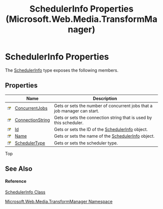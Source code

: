 ﻿---
title: SchedulerInfo Properties (Microsoft.Web.Media.TransformManager)
TOCTitle: SchedulerInfo Properties
ms:assetid: Properties.T:Microsoft.Web.Media.TransformManager.SchedulerInfo
ms:mtpsurl: https://msdn.microsoft.com/en-us/library/microsoft.web.media.transformmanager.schedulerinfo_properties(v=VS.90)
ms:contentKeyID: 35520745
ms.date: 06/14/2012
mtps_version: v=VS.90
---

# SchedulerInfo Properties

The [SchedulerInfo](schedulerinfo-class-microsoft-web-media-transformmanager.md) type exposes the following members.

## Properties

<table>
<thead>
<tr class="header">
<th> </th>
<th>Name</th>
<th>Description</th>
</tr>
</thead>
<tbody>
<tr class="odd">
<td><img src="images/Dd565996.pubproperty(en-us,VS.90).gif" title="Public property" alt="Public property" /></td>
<td><a href="schedulerinfo-concurrentjobs-property-microsoft-web-media-transformmanager.md">ConcurrentJobs</a></td>
<td>Gets or sets the number of concurrent jobs that a job manager can start.</td>
</tr>
<tr class="even">
<td><img src="images/Dd565996.pubproperty(en-us,VS.90).gif" title="Public property" alt="Public property" /></td>
<td><a href="schedulerinfo-connectionstring-property-microsoft-web-media-transformmanager.md">ConnectionString</a></td>
<td>Gets or sets the connection string that is used by this scheduler.</td>
</tr>
<tr class="odd">
<td><img src="images/Dd565996.pubproperty(en-us,VS.90).gif" title="Public property" alt="Public property" /></td>
<td><a href="schedulerinfo-id-property-microsoft-web-media-transformmanager.md">Id</a></td>
<td>Gets or sets the ID of the <a href="schedulerinfo-class-microsoft-web-media-transformmanager.md">SchedulerInfo</a> object.</td>
</tr>
<tr class="even">
<td><img src="images/Dd565996.pubproperty(en-us,VS.90).gif" title="Public property" alt="Public property" /></td>
<td><a href="schedulerinfo-name-property-microsoft-web-media-transformmanager.md">Name</a></td>
<td>Gets or sets the name of the <a href="schedulerinfo-class-microsoft-web-media-transformmanager.md">SchedulerInfo</a> object.</td>
</tr>
<tr class="odd">
<td><img src="images/Dd565996.pubproperty(en-us,VS.90).gif" title="Public property" alt="Public property" /></td>
<td><a href="schedulerinfo-schedulertype-property-microsoft-web-media-transformmanager.md">SchedulerType</a></td>
<td>Gets or sets the scheduler type.</td>
</tr>
</tbody>
</table>


Top

## See Also

#### Reference

[SchedulerInfo Class](schedulerinfo-class-microsoft-web-media-transformmanager.md)

[Microsoft.Web.Media.TransformManager Namespace](microsoft-web-media-transformmanager-namespace.md)

